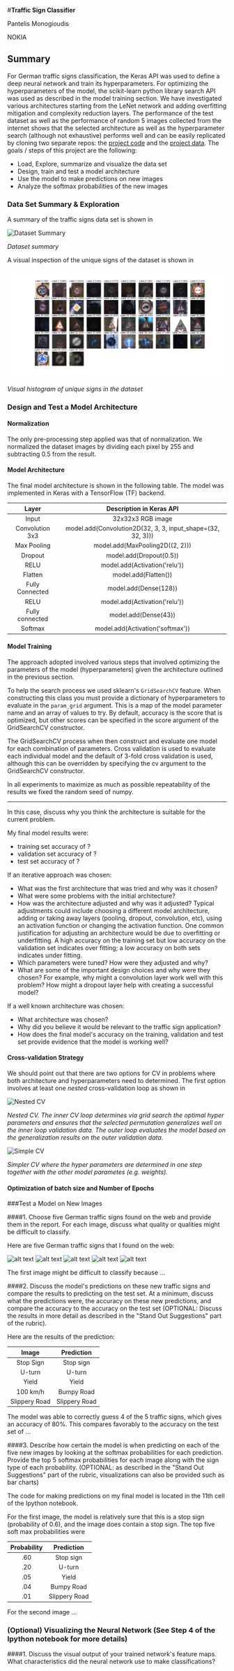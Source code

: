 #**Traffic Sign Classifier**

Pantelis Monogioudis

NOKIA

## Summary
For German traffic signs classification, the Keras API was used to define a deep neural network and train its hyperparameters. For optimizing the hyperparameters of the model, the scikit-learn python library search API was used as described in the model training section. We have investigated various architectures starting from the LeNet network and adding overfitting mitigation and complexity reduction layers. The performance of the test dataset as well as the performance of random 5 images collected from the internet shows that the selected architecture as well as the hyperparameter search (although not exhaustive) performs well and can be easily replicated by cloning two separate repos: the [project code](https://github.com/pantelis/traffic-sign-classifier) and the [project data](https://github.com/pantelis/traffic-signs-data).  The goals / steps of this project are the following:
* Load, Explore, summarize and visualize the data set
* Design, train and test a model architecture
* Use the model to make predictions on new images
* Analyze the softmax probabilities of the new images

[//]: # (Image References)

[dataset-summary]: ./traffic-signs-dataset-statistics.png "Dataset Summary"
[dataset-visual-histogram]: ./traffic-signs-visual-histogram.png "Visual Histogram"
[image2]: ./examples/grayscale.jpg "Grayscaling"
[image3]: ./examples/random_noise.jpg "Random Noise"
[dataset-summary]: ./traffic-signs-dataset-statistics.png "Dataset Summary"
[dataset-visual-histogram]: ./traffic-signs-visual-histogram.png "Visual Histogram"
[nested-cv]: ./nested-cv.jpg "Nested CV"
[simple-cv]: ./simple-cv.jpg "Simple CV"
[sign1]: ../traffic-signs-data/sign1.jpg "Traffic Sign 1"
[sign2]: ../traffic-signs-data/sign2.jpg "Traffic Sign 2"
[sign3]: ../traffic-signs-data/sign3.jpg "Traffic Sign 3"
[sign4]: ../traffic-signs-data/sign4.jpg "Traffic Sign 4"
[sign5]: ../traffic-signs-data/sign5.jpg "Traffic Sign 5"

### Data Set Summary & Exploration
A summary of the traffic signs data set is shown in

![][dataset-summary]

_Dataset summary_

A visual inspection of the unique signs of the dataset is shown in

![dataset-visual-histogram]

_Visual histogram of unique signs in the dataset_


### Design and Test a Model Architecture

#### Normalization
The only pre-processing step applied was that of normalization. We normalized the dataset images by dividing each pixel by 255 and subtracting 0.5 from the result.

#### Model Architecture
The final model architecture is shown in the following table. The model was implemented in Keras with a TensorFlow (TF) backend.

| Layer         		|     Description in Keras API	        					|
|:---------------------:|:---------------------------------------------:| 
| Input         		| 32x32x3 RGB image   							| 
| Convolution 3x3     	| model.add(Convolution2D(32, 3, 3, input_shape=(32, 32, 3)))    |
| Max Pooling					| model.add(MaxPooling2D((2, 2)))												|
| Dropout					|	model.add(Dropout(0.5))											|
| RELU					|	model.add(Activation('relu'))											|
| Flatten	      	| model.add(Flatten())				|
| Fully Connected    |     		model.add(Dense(128))							|
| RELU					|	model.add(Activation('relu'))											|
| Fully connected		| model.add(Dense(43))	        									|
| Softmax				| model.add(Activation('softmax'))        									|

#### Model Training
The approach adopted involved various steps that involved optimizing the parameters of the model (hyperparameters) given the architecture outlined in the previous section.

To help the search process we used sklearn's ```GridSearchCV``` feature. When constructing this class you must provide a dictionary of hyperparameters to evaluate in the ```param_grid``` argument. This is a map of the model parameter name and an array of values to try. By default, accuracy is the score that is optimized, but other scores can be specified in the score argument of the GridSearchCV constructor.

The GridSearchCV process when then construct and evaluate one model for each combination of parameters. Cross validation is used to evaluate each individual model and the default of 3-fold cross validation is used, although this can be overridden by specifying the cv argument to the GridSearchCV constructor.

In all experiments to maximize as much as possible repeatability of the results we fixed the random seed of numpy.

---

In this case, discuss why you think the architecture is suitable for the current problem.

My final model results were:
* training set accuracy of ?
* validation set accuracy of ?
* test set accuracy of ?

If an iterative approach was chosen:
* What was the first architecture that was tried and why was it chosen?
* What were some problems with the initial architecture?
* How was the architecture adjusted and why was it adjusted? Typical adjustments could include choosing a different model architecture, adding or taking away layers (pooling, dropout, convolution, etc), using an activation function or changing the activation function. One common justification for adjusting an architecture would be due to overfitting or underfitting. A high accuracy on the training set but low accuracy on the validation set indicates over fitting; a low accuracy on both sets indicates under fitting.
* Which parameters were tuned? How were they adjusted and why?
* What are some of the important design choices and why were they chosen? For example, why might a convolution layer work well with this problem? How might a dropout layer help with creating a successful model?


If a well known architecture was chosen:
* What architecture was chosen?
* Why did you believe it would be relevant to the traffic sign application?
* How does the final model's accuracy on the training, validation and test set provide evidence that the model is working well?

#### Cross-validation Strategy
We should point out that there are two options for CV in problems where both architecture and hyperparameters need to determined. The first option involves at least one *nested* cross-validation loop as shown in


![][nested-cv]

_Nested CV. The inner CV loop determines via grid search the optimal hyper parameters and ensures that the selected permutation generalizes well on the inner loop validation data. The outer loop evaluates the model based on the generalization results on the outer validation data._

![][simple-cv]

_Simpler CV where the hyper parameters are determined in one step together with the other model parametes (e.g. weights)._


#### Optimization of batch size and Number of Epochs





###Test a Model on New Images

####1. Choose five German traffic signs found on the web and provide them in the report. For each image, discuss what quality or qualities might be difficult to classify.

Here are five German traffic signs that I found on the web:

![alt text][sign1] ![alt text][sign2] ![alt text][sign3]
![alt text][sign4] ![alt text][sign5]

The first image might be difficult to classify because ...

####2. Discuss the model's predictions on these new traffic signs and compare the results to predicting on the test set. At a minimum, discuss what the predictions were, the accuracy on these new predictions, and compare the accuracy to the accuracy on the test set (OPTIONAL: Discuss the results in more detail as described in the "Stand Out Suggestions" part of the rubric).

Here are the results of the prediction:

| Image			        |     Prediction	        					| 
|:---------------------:|:---------------------------------------------:| 
| Stop Sign      		| Stop sign   									| 
| U-turn     			| U-turn 										|
| Yield					| Yield											|
| 100 km/h	      		| Bumpy Road					 				|
| Slippery Road			| Slippery Road      							|


The model was able to correctly guess 4 of the 5 traffic signs, which gives an accuracy of 80%. This compares favorably to the accuracy on the test set of ...

####3. Describe how certain the model is when predicting on each of the five new images by looking at the softmax probabilities for each prediction. Provide the top 5 softmax probabilities for each image along with the sign type of each probability. (OPTIONAL: as described in the "Stand Out Suggestions" part of the rubric, visualizations can also be provided such as bar charts)

The code for making predictions on my final model is located in the 11th cell of the Ipython notebook.

For the first image, the model is relatively sure that this is a stop sign (probability of 0.6), and the image does contain a stop sign. The top five soft max probabilities were

| Probability         	|     Prediction	        					| 
|:---------------------:|:---------------------------------------------:| 
| .60         			| Stop sign   									| 
| .20     				| U-turn 										|
| .05					| Yield											|
| .04	      			| Bumpy Road					 				|
| .01				    | Slippery Road      							|


For the second image ... 

### (Optional) Visualizing the Neural Network (See Step 4 of the Ipython notebook for more details)
####1. Discuss the visual output of your trained network's feature maps. What characteristics did the neural network use to make classifications?


